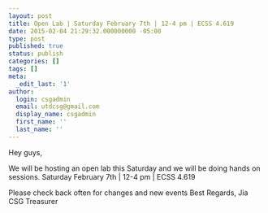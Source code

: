 ```yaml
---
layout: post
title: Open Lab | Saturday February 7th | 12-4 pm | ECSS 4.619
date: 2015-02-04 21:29:32.000000000 -05:00
type: post
published: true
status: publish
categories: []
tags: []
meta:
  _edit_last: '1'
author:
  login: csgadmin
  email: utdcsg@gmail.com
  display_name: csgadmin
  first_name: ''
  last_name: ''
---
```


Hey guys,

We will be hosting an open lab this Saturday and we will be doing hands on sessions.
Saturday February 7th | 12-4 pm | ECSS 4.619

Please check back often for changes and new events
Best Regards,
Jia
CSG Treasurer

